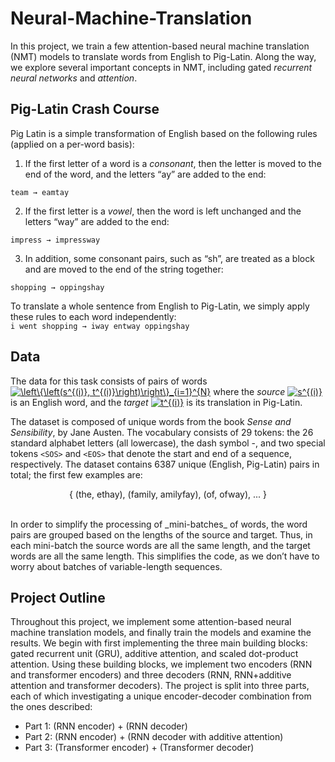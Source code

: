 # Neural-Machine-Translation

In this project, we train a few attention-based neural machine translation (NMT) models to
translate words from English to Pig-Latin. Along the way, we explore several
important concepts in NMT, including gated *recurrent neural networks* and *attention*.

## Pig-Latin Crash Course
Pig Latin is a simple transformation of English based on the following rules (applied on a per-word
basis):
1. If the first letter of a word is a *consonant*, then the letter is moved to the end of the word,
and the letters “ay” are added to the end: 

  `team → eamtay`<p align="center">
  
2. If the first letter is a *vowel*, then the word is left unchanged and the letters “way” are added
to the end: 
  
  `impress → impressway`

3. In addition, some consonant pairs, such as “sh”, are treated as a block and are moved to the end of the string together: 
  
  `shopping → oppingshay`

To translate a whole sentence from English to Pig-Latin, we simply apply these rules to each word
independently:
<br>
`i went shopping → iway entway oppingshay`

## Data
The data for this task consists of pairs of words <a href="https://www.codecogs.com/eqnedit.php?latex=\left\{\left(s^{(i)},&space;t^{(i)}\right)\right\}_{i=1}^{N}" target="_blank"><img src="https://latex.codecogs.com/png.latex?\left\{\left(s^{(i)},&space;t^{(i)}\right)\right\}_{i=1}^{N}" title="\left\{\left(s^{(i)}, t^{(i)}\right)\right\}_{i=1}^{N}" /></a> where the *source* <a href="https://www.codecogs.com/eqnedit.php?latex=s^{(i)}" target="_blank"><img src="https://latex.codecogs.com/png.latex?s^{(i)}" title="s^{(i)}" /></a>
is an English word, and the *target* <a href="https://www.codecogs.com/eqnedit.php?latex=t^{(i)}" target="_blank"><img src="https://latex.codecogs.com/png.latex?t^{(i)}" title="t^{(i)}" /></a> is its translation in Pig-Latin. 

The dataset is composed of unique words from the book *Sense and Sensibility*, by Jane Austen. The vocabulary consists of 29 tokens:
the 26 standard alphabet letters (all lowercase), the dash symbol -, and two special tokens `<SOS>`
and `<EOS>` that denote the start and end of a sequence, respectively. The dataset contains 6387
unique (English, Pig-Latin) pairs in total; the first few examples are:

<p align="center"> { (the, ethay), (family, amilyfay), (of, ofway), ... } </p>
 <br> 
In order to simplify the processing of _mini-batches_ of words, the word pairs are grouped based
on the lengths of the source and target. Thus, in each mini-batch the source words are all the same
length, and the target words are all the same length. This simplifies the code, as we don’t have to
worry about batches of variable-length sequences.
  
## Project Outline

Throughout this project, we implement some attention-based neural machine
translation models, and finally train the models and examine the results. We begin with first implementing the three main building blocks: gated recurrent unit (GRU), additive attention, and scaled dot-product attention. Using these building blocks, we implement two encoders (RNN and transformer encoders) and three decoders (RNN, RNN+additive attention and transformer decoders). The project is split into three parts, each of which investigating a unique encoder-decoder combination from the ones described:

* Part 1: (RNN encoder) + (RNN decoder)
* Part 2: (RNN encoder) + (RNN decoder with additive attention)
* Part 3: (Transformer encoder) + (Transformer decoder)


